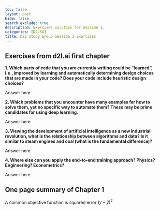```yaml
---
toc: false
layout: post
hide: false
search_exclude: true
description: Exercises solution for Session 1.
categories: [D2LSG]
title: D2L Study Group Session 1 Exercises
---
```


## Exercises from d2l.ai first chapter

**1. Which parts of code that you are currently writing could be “learned”, i.e., improved by learning and automatically determining design choices that are made in your code? Does your code include heuristic design choices?**

 Answer here

**2. Which problems that you encounter have many examples for how to solve them, yet no specific way to automate them? These may be prime candidates for using deep learning.**

 Answer here

**3. Viewing the development of artificial intelligence as a new industrial revolution, what is the relationship between algorithms and data? Is it similar to steam engines and coal (what is the fundamental difference)?**

 Answer here

**4. Where else can you apply the end-to-end training approach? Physics? Engineering? Econometrics?**

 Answer here

## One page summary of Chapter 1

A common objective function is squared error $(y-\hat y)^2$
